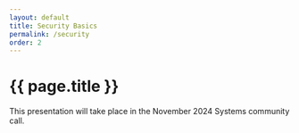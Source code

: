```yaml
---
layout: default
title: Security Basics
permalink: /security
order: 2
---
```


# {{ page.title }}

This presentation will take place in the November 2024 Systems community call.